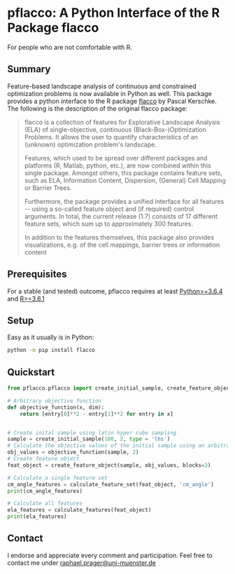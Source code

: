 # pflacco: A Python Interface of the R Package flacco
For people who are not comfortable with R.

## Summary
Feature-based landscape analysis of continuous and constrained optimization problems is now available in Python as well.
This package provides a python interface to the R package [flacco](https://github.com/kerschke/flacco) by Pascal Kerschke.
The following is the description of the original flacco package:
> flacco is a collection of features for Explorative Landscape Analysis (ELA) of single-objective, continuous (Black-Box-)Optimization Problems. It allows the user to quantify characteristics of an (unknown) optimization problem's landscape.
>
> Features, which used to be spread over different packages and platforms (R, Matlab, python, etc.), are now combined within this single package. Amongst others, this package contains feature sets, such as ELA, Information Content, Dispersion, (General) Cell Mapping or Barrier Trees.
>
> Furthermore, the package provides a unified interface for all features -- using a so-called feature object and (if required) control arguments. In total, the current release (1.7) consists of 17 different feature sets, which sum up to approximately 300 features.
>
> In addition to the features themselves, this package also provides visualizations, e.g. of the cell mappings, barrier trees or information content

## Prerequisites
For a stable (and tested) outcome, pflacco requires at least [Python>=3.6.4](https://www.python.org/downloads/release/python-364/) and [R>=3.6.1](https://cran.uni-muenster.de)

## Setup
Easy as it usually is in Python:
```bash
python -m pip install flacco
```

## Quickstart
```python
from pflacco.pflacco import create_initial_sample, create_feature_object, calculate_feature_set, calculate_features

# Arbitrary objective function
def objective_function(x, dim):
    return [entry[0]**2 - entry[1]**2 for entry in x]


# Create inital sample using latin hyper cube sampling
sample = create_initial_sample(100, 2, type = 'lhs')
# Calculate the objective values of the initial sample using an arbitrary objective function (here y = x1^2 - x2^2)
obj_values = objective_function(sample, 2)
# Create feature object
feat_object = create_feature_object(sample, obj_values, blocks=3)

# Calculate a single feature set
cm_angle_features = calculate_feature_set(feat_object, 'cm_angle')
print(cm_angle_features)

# Calculate all features
ela_features = calculate_features(feat_object)
print(ela_features)
```

## Contact
I endorse and appreciate every comment and participation. Feel free to contact me under raphael.prager@uni-muenster.de
